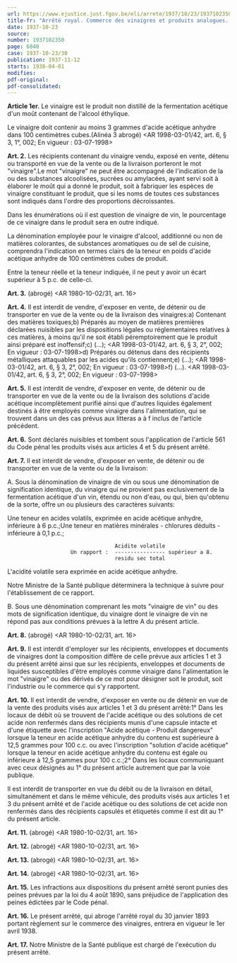 ```yaml
---
url: https://www.ejustice.just.fgov.be/eli/arrete/1937/10/23/1937102350/justel
title-fr: "Arrêté royal. Commerce des vinaigres et produits analogues. (NOTE : Consultation des versions antérieures à partir du 01-01-1987 et mis à jour au 03-07-1998)"
date: 1937-10-23
source:
number: 1937102350
page: 6840
case: 1937-10-23/30
publication: 1937-11-12
starts: 1938-04-01
modifies:
pdf-original:
pdf-consolidated:
---
```


**Article 1er.** Le vinaigre est le produit non distillé de la fermentation acétique d'un moût contenant de l'alcool éthylique.

Le vinaigre doit contenir au moins 3 grammes d'acide acétique anhydre dans 100 centimètres cubes.(Alinéa 3 abrogé) <AR 1998-03-01/42, art. 6, § 3, 1°, 002;  En vigueur :  03-07-1998>

**Art. 2.** Les récipients contenant du vinaigre vendu, exposé en vente, détenu ou transporté en vue de la vente ou de la livraison porteront le mot "vinaigre".Le mot "vinaigre" ne peut être accompagné de l'indication de la ou des substances alcoolisées, sucrées ou amylacées, ayant servi soit à élaborer le moût qui a donné le produit, soit à fabriquer les espèces de vinaigre constituant le produit, que si les noms de toutes ces substances sont indiqués dans l'ordre des proportions décroissantes.

Dans les énumérations où il est question de vinaigre de vin, le pourcentage de ce vinaigre dans le produit sera en outre indiqué.

La dénomination employée pour le vinaigre d'alcool, additionné ou non de matières colorantes, de substances aromatiques ou de sel de cuisine, comprendra l'indication en termes clairs de la teneur en poids d'acide acétique anhydre de 100 centimètres cubes de produit.

Entre la teneur réelle et la teneur indiquée, il ne peut y avoir un écart supérieur à 5 p.c. de celle-ci.

**Art. 3.** (abrogé) <AR 1980-10-02/31, art. 16>

**Art. 4.** Il est interdit de vendre, d'exposer en vente, de détenir ou de transporter en vue de la vente ou de la livraison des vinaigres:a) Contenant des matières toxiques;b) Préparés au moyen de matières premières déclarées nuisibles par les dispositions légales ou réglementaires relatives à ces matières, à moins qu'il ne soit établi péremptoirement que le produit ainsi préparé est inoffensif;c) (...); <AR 1998-03-01/42, art. 6, § 3, 2°, 002;  En vigueur :  03-07-1998>d) Préparés ou détenus dans des récipients métalliques attaquables par les acides qu'ils contiennent;e) (...); <AR 1998-03-01/42, art. 6, § 3, 2°, 002;  En vigueur :  03-07-1998>f) (...). <AR 1998-03-01/42, art. 6, § 3, 2°, 002;  En vigueur :  03-07-1998>

**Art. 5.** Il est interdit de vendre, d'exposer en vente, de détenir ou de transporter en vue de la vente ou de la livraison des solutions d'acide acétique incomplètement purifié ainsi que d'autres liquides également destinés à être employés comme vinaigre dans l'alimentation, qui se trouvent dans un des cas prévus aux litteras a à f inclus de l'article précédent.

**Art. 6.** Sont déclarés nuisibles et tombent sous l'application de l'article 561 du Code pénal les produits visés aux articles 4 et 5 du présent arrêté.

**Art. 7.** Il est interdit de vendre, d'exposer en vente, de détenir ou de transporter en vue de la vente ou de la livraison:

A. Sous la dénomination de vinaigre de vin ou sous une dénomination de signification identique, du vinaigre qui ne provient pas exclusivement de la fermentation acétique d'un vin, étendu ou non d'eau, ou qui, bien qu'obtenu de la sorte, offre un ou plusieurs des caractères suivants:

Une teneur en acides volatils, exprimée en acide acétique anhydre, inférieure à 6 p.c.;Une teneur en matières minérales - chlorures déduits - inférieure à 0,1 p.c.;

```
                                  Acidite volatile
                    Un rapport :  ---------------- supérieur a 8.
                                  residu sec total
```



L'acidité volatile sera exprimée en acide acétique anhydre.

Notre Ministre de la Santé publique déterminera la technique à suivre pour l'établissement de ce rapport.

B. Sous une dénomination comprenant les mots "vinaigre de vin" ou des mots de signification identique, du vinaigre dont le vinaigre de vin ne répond pas aux conditions prévues à la lettre A du présent article.

**Art. 8.** (abrogé) <AR 1980-10-02/31, art. 16>

**Art. 9.** Il est interdit d'employer sur les récipients, enveloppes et documents de vinaigres dont la composition diffère de celle prévue aux articles 1 et 3 du présent arrêté ainsi que sur les récipients, enveloppes et documents de liquides susceptibles d'être employés comme vinaigre dans l'alimentation le mot "vinaigre" ou des dérivés de ce mot pour désigner soit le produit, soit l'industrie ou le commerce qui s'y rapportent.

**Art. 10.** Il est interdit de vendre, d'exposer en vente ou de détenir en vue de la vente des produits visés aux articles 1 et 3 du présent arrêté:1° Dans les locaux de débit où se trouvent de l'acide acétique ou des solutions de cet acide non renfermés dans des récipients munis d'une capsule intacte et d'une étiquette avec l'inscription "Acide acétique - Produit dangereux" lorsque la teneur en acide acétique anhydre du contenu est supérieure à 12,5 grammes pour 100 c.c. ou avec l'inscription "solution d'acide acétique" lorsque la teneur en acide acétique anhydre du contenu est égale ou inférieure à 12,5 grammes pour 100 c.c.;2° Dans les locaux communiquant avec ceux désignés au 1° du présent article autrement que par la voie publique.

Il est interdit de transporter en vue du débit ou de la livraison en détail, simultanément et dans le même véhicule, des produits visés aux articles 1 et 3 du présent arrêté et de l'acide acétique ou des solutions de cet acide non renfermés dans des récipients capsulés et étiquetés comme il est dit au 1° du présent article.

**Art. 11.** (abrogé) <AR 1980-10-02/31, art. 16>

**Art. 12.** (abrogé) <AR 1980-10-02/31, art. 16>

**Art. 13.** (abrogé) <AR 1980-10-02/31, art. 16>

**Art. 14.** (abrogé) <AR 1980-10-02/31, art. 16>

**Art. 15.** Les infractions aux dispositions du présent arrêté seront punies des peines prévues par la loi du 4 août 1890, sans préjudice de l'application des peines édictées par le Code pénal.

**Art. 16.** Le présent arrêté, qui abroge l'arrêté royal du 30 janvier 1893 portant règlement sur le commerce des vinaigres, entrera en vigueur le 1er avril 1938.

**Art. 17.** Notre Ministre de la Santé publique est chargé de l'exécution du présent arrêté.
